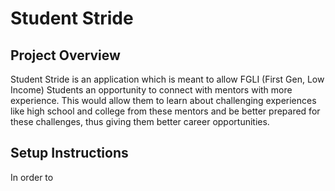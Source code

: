 # Student Stride

## Project Overview
Student Stride is an application which is meant to allow FGLI (First Gen, Low Income) Students an opportunity to connect with mentors with more experience. This would allow them to learn about challenging experiences like high school and college from these mentors and be better prepared for these challenges, thus giving them better career opportunities.

## Setup Instructions
In order to 
